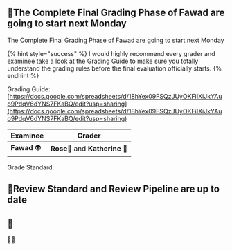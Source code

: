 ## 💯The Complete Final Grading Phase of Fawad are going to start next Monday

The Complete Final Grading Phase of Fawad are going to start next Monday

{% hint style="success" %}
I would highly recommend every grader and examinee take a look at the Grading Guide to make sure you totally understand the grading rules before the final evaluation officially starts.
{% endhint %}

Grading Guide: [https://docs.google.com/spreadsheets/d/18hYex09FSQzJUyOKFiIXiJkYAuo9PdqV6dYNS7FKaBQ/edit?usp=sharing](https://docs.google.com/spreadsheets/d/18hYex09FSQzJUyOKFiIXiJkYAuo9PdqV6dYNS7FKaBQ/edit?usp=sharing)

| Examinee | Grader |
| --- | --- |
| **Fawad** 👽 | **Rose**👩 and **Katherine** 👧  |

Grade Standard:


## 👏Review Standard and Review Pipeline are up to date



## 👋

👨‍💻